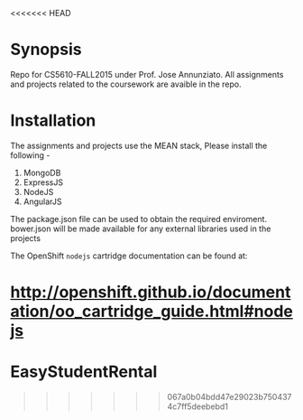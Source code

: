 <<<<<<< HEAD
# Synopsis

Repo for CS5610-FALL2015 under Prof. Jose Annunziato. All assignments and projects related to the coursework are avaible in the repo.

# Installation

The assignments and projects use the MEAN stack, Please install the following -
1. MongoDB
2. ExpressJS
3. NodeJS
4. AngularJS

The package.json file can be used to obtain the required enviroment. bower.json will be made available for any external libraries used in the projects

The OpenShift `nodejs` cartridge documentation can be found at:

http://openshift.github.io/documentation/oo_cartridge_guide.html#nodejs
=======
# EasyStudentRental
>>>>>>> 067a0b04bdd47e29023b7504374c7ff5deebebd1
